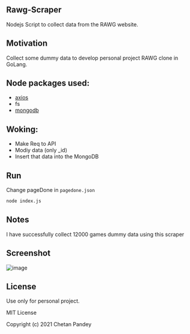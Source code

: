 ## Rawg-Scraper

Nodejs Script to collect data from the RAWG website.

## Motivation

Collect some dummy data to develop personal project RAWG clone in GoLang.

## Node packages used:

- [axios](https://www.npmjs.com/package/axios)
- fs
- [mongodb](https://www.npmjs.com/package/mongodb)

## Woking:

- Make Req to API
- Modiy data (only \_id)
- Insert that data into the MongoDB

## Run

Change pageDone in `pagedone.json`

```bash
node index.js
```

## Notes

I have successfully collect 12000 games dummy data using this scraper

## Screenshot
![image]("extra/db.png")

## License
Use only for personal project.

MIT License

Copyright (c) 2021 Chetan Pandey
